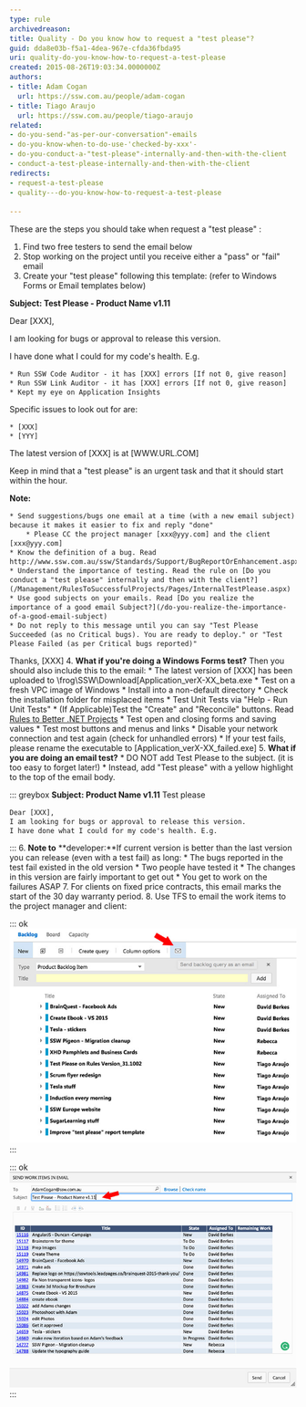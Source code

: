 ```yaml
---
type: rule
archivedreason: 
title: Quality - Do you know how to request a "test please"?
guid: dda8e03b-f5a1-4dea-967e-cfda36fbda95
uri: quality-do-you-know-how-to-request-a-test-please
created: 2015-08-26T19:03:34.0000000Z
authors:
- title: Adam Cogan
  url: https://ssw.com.au/people/adam-cogan
- title: Tiago Araujo
  url: https://ssw.com.au/people/tiago-araujo
related:
- do-you-send-"as-per-our-conversation"-emails
- do-you-know-when-to-do-use-'checked-by-xxx'-
- do-you-conduct-a-"test-please"-internally-and-then-with-the-client
- conduct-a-test-please-internally-and-then-with-the-client
redirects:
- request-a-test-please
- quality---do-you-know-how-to-request-a-test-please

---
```


These are the steps you should take when request a "test please" :

<!--endintro-->

1. Find two free testers to send the email below
2. Stop working on the project until you receive either a "pass" or "fail" email
3. Create your "test please" following this template: (refer to Windows Forms or Email templates below)

**Subject: Test Please - Product Name v1.11**

Dear [XXX],

I am looking for bugs or approval to release this version.

I have done what I could for my code's health. E.g.

    * Run SSW Code Auditor - it has [XXX] errors [If not 0, give reason]
    * Run SSW Link Auditor - it has [XXX] errors [If not 0, give reason]
    * Kept my eye on Application Insights


Specific issues to look out for are:

    * [XXX]
    * [YYY]


The latest version of [XXX] is at [WWW.URL.COM]

Keep in mind that a "test please" is an urgent task and that it should start within the hour.

**Note:**

    * Send suggestions/bugs one email at a time (with a new email subject) because it makes it easier to fix and reply "done"
        * Please CC the project manager [xxx@yyy.com] and the client [xxx@yyy.com]
    * Know the definition of a bug. Read http://www.ssw.com.au/ssw/Standards/Support/BugReportOrEnhancement.aspx
    * Understand the importance of testing. Read the rule on [Do you conduct a "test please" internally and then with the client?](/Management/RulesToSuccessfulProjects/Pages/InternalTestPlease.aspx)
    * Use good subjects on your emails. Read [Do you realize the importance of a good email Subject?](/do-you-realize-the-importance-of-a-good-email-subject)
    * Do not reply to this message until you can say "Test Please Succeeded (as no Critical bugs). You are ready to deploy." or "Test Please Failed (as per Critical bugs reported)"


Thanks, [XXX]
4. **What if you're doing a Windows Forms test?**     Then you should also include this to the email:
    * The latest version of [XXX] has been uploaded to \\frog\SSW\Download\[Application\_verX-XX\_beta.exe
    * Test on a fresh VPC image of Windows
    * Install into a non-default directory
    * Check the installation folder for misplaced items
    * Test Unit Tests via "Help - Run Unit Tests"
    * (If Applicable)Test the "Create" and "Reconcile" buttons. Read [Rules to Better .NET Projects](/rules-to-better-net-projects)
    * Test open and closing forms and saving values
    * Test most buttons and menus and links
    * Disable your network connection and test again (check for unhandled errors)
    * If your test fails, please rename the executable to [Application\_verX-XX\_failed.exe]
5. **What if you are doing an email test?**
    * DO NOT add Test Please to the subject. (it is too easy to forget later!)
    * Instead, add "Test please" with a yellow highlight to the top of the email body.


::: greybox
    **Subject: Product Name v1.11**
    Test please

    Dear [XXX],
    I am looking for bugs or approval to release this version.
    I have done what I could for my code's health. E.g.

:::
6. **Note to** **developer:**If current version is better than the last version you can release (even with a test fail) as long:
    * The bugs reported in the test fail existed in the old version
    * Two people have tested it
    * The changes in this version are fairly important to get out
    * You get to work on the failures ASAP
7. For clients on fixed price contracts, this email marks the start of the 30 day warranty period.
8. Use TFS to email the work items to the project manager and client: 

::: ok  
![Figure: TFS makes it easy to export work items](tfs-backlog-email.jpg)  
:::


::: ok  
![Figure: How the email is generated](tfs-backlog-email-2.jpg)  
:::
